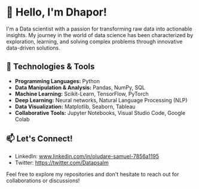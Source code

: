 # 👋 Hello, I'm Dhapor!

I'm a Data scientist with a passion for transforming raw data into actionable insights. My journey in the world of data science has been characterized by exploration, learning, and solving complex problems through innovative data-driven solutions.

## 🔧 Technologies & Tools

- **Programming Languages:** Python
- **Data Manipulation & Analysis:** Pandas, NumPy, SQL
- **Machine Learning:** Scikit-Learn, TensorFlow, PyTorch
- **Deep Learning:** Neural networks, Natural Language Processing (NLP)
- **Data Visualization:** Matplotlib, Seaborn, Tableau
- **Collaborative Tools:** Jupyter Notebooks, Visual Studio Code, Google Colab

## 📫 Let's Connect!

- LinkedIn: www.linkedin.com/in/oludare-samuel-7856a1195
- Twitter: https://twitter.com/Datapsalm

Feel free to explore my repositories and don't hesitate to reach out for collaborations or discussions!

